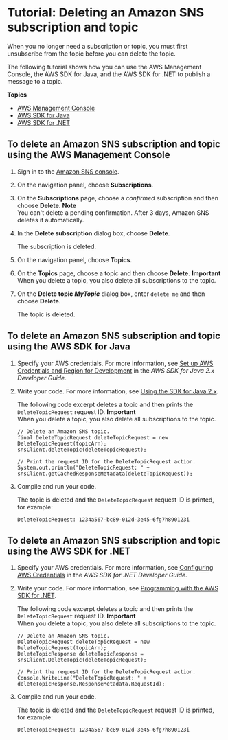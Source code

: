 # Tutorial: Deleting an Amazon SNS subscription and topic<a name="sns-tutorial-delete-subscription-topic"></a>

When you no longer need a subscription or topic, you must first unsubscribe from the topic before you can delete the topic\.

The following tutorial shows how you can use the AWS Management Console, the AWS SDK for Java, and the AWS SDK for \.NET to publish a message to a topic\.

**Topics**
+ [AWS Management Console](#delete-subscription-topic-aws-console)
+ [AWS SDK for Java](#delete-subscription-topic-aws-java)
+ [AWS SDK for \.NET](#delete-subscription-topic-aws-dot-net)

## To delete an Amazon SNS subscription and topic using the AWS Management Console<a name="delete-subscription-topic-aws-console"></a>

1. Sign in to the [Amazon SNS console](https://console.aws.amazon.com/sns/home)\.

1. On the navigation panel, choose **Subscriptions**\.

1. On the **Subscriptions** page, choose a *confirmed* subscription and then choose **Delete**\.
**Note**  
You can't delete a pending confirmation\. After 3 days, Amazon SNS deletes it automatically\.

1. In the **Delete subscription** dialog box, choose **Delete**\.

   The subscription is deleted\.

1. On the navigation panel, choose **Topics**\.

1. On the **Topics** page, choose a topic and then choose **Delete**\.
**Important**  
When you delete a topic, you also delete all subscriptions to the topic\.

1. On the **Delete topic *MyTopic*** dialog box, enter `delete me` and then choose **Delete**\.

   The topic is deleted\.

## To delete an Amazon SNS subscription and topic using the AWS SDK for Java<a name="delete-subscription-topic-aws-java"></a>

1. Specify your AWS credentials\. For more information, see [Set up AWS Credentials and Region for Development](https://docs.aws.amazon.com/sdk-for-java/v2/developer-guide/setup-credentials.html) in the *AWS SDK for Java 2\.x Developer Guide*\.

1. Write your code\. For more information, see [Using the SDK for Java 2\.x](https://docs.aws.amazon.com/sdk-for-java/v2/developer-guide/basics.html)\.

   The following code excerpt deletes a topic and then prints the `DeleteTopicRequest` request ID\.
**Important**  
When you delete a topic, you also delete all subscriptions to the topic\.

   ```
   // Delete an Amazon SNS topic.
   final DeleteTopicRequest deleteTopicRequest = new DeleteTopicRequest(topicArn);
   snsClient.deleteTopic(deleteTopicRequest);
   
   // Print the request ID for the DeleteTopicRequest action.
   System.out.println("DeleteTopicRequest: " + snsClient.getCachedResponseMetadata(deleteTopicRequest));
   ```

1. Compile and run your code\.

   The topic is deleted and the `DeleteTopicRequest` request ID is printed, for example:

   ```
   DeleteTopicRequest: 1234a567-bc89-012d-3e45-6fg7h890123i
   ```

## To delete an Amazon SNS subscription and topic using the AWS SDK for \.NET<a name="delete-subscription-topic-aws-dot-net"></a>

1. Specify your AWS credentials\. For more information, see [Configuring AWS Credentials](https://docs.aws.amazon.com/sdk-for-net/latest/developer-guide/net-dg-config-creds.html) in the *AWS SDK for \.NET Developer Guide*\.

1. Write your code\. For more information, see [Programming with the AWS SDK for \.NET](https://docs.aws.amazon.com/sdk-for-net/latest/developer-guide/net-dg-programming-techniques.html)\.

   The following code excerpt deletes a topic and then prints the `DeleteTopicRequest` request ID\.
**Important**  
When you delete a topic, you also delete all subscriptions to the topic\.

   ```
   // Delete an Amazon SNS topic.
   DeleteTopicRequest deleteTopicRequest = new DeleteTopicRequest(topicArn);
   DeleteTopicResponse deleteTopicResponse = snsClient.DeleteTopic(deleteTopicRequest);
   
   // Print the request ID for the DeleteTopicRequest action.
   Console.WriteLine("DeleteTopicRequest: " + deleteTopicResponse.ResponseMetadata.RequestId);
   ```

1. Compile and run your code\.

   The topic is deleted and the `DeleteTopicRequest` request ID is printed, for example:

   ```
   DeleteTopicRequest: 1234a567-bc89-012d-3e45-6fg7h890123i
   ```